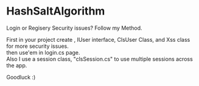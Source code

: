 # HashSaltAlgorithm
Login or Regisery Security issues? Follow my Method.

First in your project create , IUser interface, ClsUser Class, and Xss class for more security issues.<br>
then use'em in login.cs page.<br>
Also I use a session class, "clsSession.cs" to use multiple sessions across the app.

Goodluck :)
